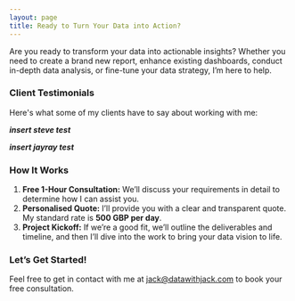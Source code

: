 ```yaml
---
layout: page
title: Ready to Turn Your Data into Action?
---
```


Are you ready to transform your data into actionable insights? Whether you need to create a brand new report, enhance existing dashboards, conduct in-depth data analysis, or fine-tune your data strategy, I’m here to help.

### Client Testimonials

Here's what some of my clients have to say about working with me:

***insert steve test***

***insert jayray test***



### How It Works

1. **Free 1-Hour Consultation:** We’ll discuss your requirements in detail to determine how I can assist you.
2. **Personalised Quote:** I’ll provide you with a clear and transparent quote. My standard rate is **500 GBP per day**.
3. **Project Kickoff:** If we’re a good fit, we’ll outline the deliverables and timeline, and then I’ll dive into the work to bring your data vision to life.

### Let’s Get Started!

Feel free to get in contact with me at [jack@datawithjack.com](mailto:jack@datawithjack.com) to book your free consultation.
